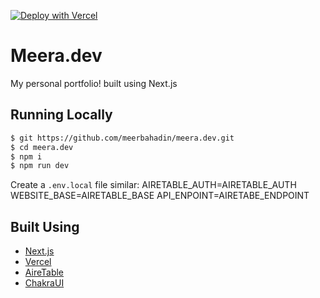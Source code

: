 [![Deploy with Vercel](https://vercel.com/button)](https://vercel.com/new/git/external?repository-url=https%3A%2F%2Fgithub.com%2Fleerob%2Fleerob.io)

# Meera.dev

My personal portfolio! built using Next.js

## Running Locally

```bash
$ git https://github.com/meerbahadin/meera.dev.git
$ cd meera.dev
$ npm i
$ npm run dev
```

Create a `.env.local` file similar:
AIRETABLE_AUTH=AIRETABLE_AUTH
WEBSITE_BASE=AIRETABLE_BASE
API_ENPOINT=AIRETABE_ENDPOINT


## Built Using

- [Next.js](https://nextjs.org/)
- [Vercel](https://vercel.com)
- [AireTable](https://airtable.com/)
- [ChakraUI](https://chakra-ui.com/)
